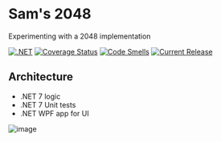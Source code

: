 # Sam's 2048
Experimenting with a 2048 implementation

[![.NET](https://github.com/samsmithnz/2048/actions/workflows/dotnet.yml/badge.svg)](https://github.com/samsmithnz/2048/actions/workflows/dotnet.yml)
[![Coverage Status](https://coveralls.io/repos/github/samsmithnz/Sams2048/badge.svg?branch=main)](https://coveralls.io/github/samsmithnz/Sams2048?branch=main)
[![Code Smells](https://sonarcloud.io/api/project_badges/measure?project=samsmithnz_Sams2048&metric=code_smells)](https://sonarcloud.io/summary/new_code?id=samsmithnz_Sams2048)
[![Current Release](https://img.shields.io/github/release/samsmithnz/Sams2048/all.svg)](https://github.com/samsmithnz/Sams2048/releases)

## Architecture

- .NET 7 logic
- .NET 7 Unit tests
- .NET  WPF app for UI

![image](https://user-images.githubusercontent.com/8389039/144251744-38446604-e7c5-4f65-8ca4-943cd4aafb91.png)
